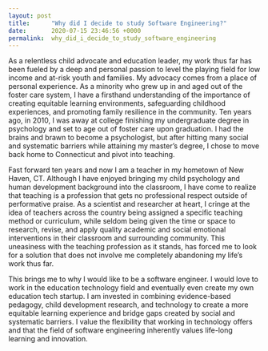 ```yaml
---
layout: post
title:      "Why did I decide to study Software Engineering?"
date:       2020-07-15 23:46:56 +0000
permalink:  why_did_i_decide_to_study_software_engineering
---
```




As a relentless child advocate and education leader, my work thus far has been fueled by a deep and personal passion to level the playing field for low income and at-risk youth and families. My advocacy comes from a place of personal experience. As a minority who grew up in and aged out of the foster care system, I have a firsthand understanding of the importance of creating equitable learning environments, safeguarding childhood experiences, and promoting family resilience in the community. Ten years ago, in 2010, I was away at college finishing my undergraduate degree in psychology and set to age out of foster care upon graduation. I had the brains and brawn to become a psychologist, but after hitting many social and systematic barriers while attaining my master’s degree, I chose to move back home to Connecticut and pivot into teaching.  

Fast forward ten years and now I am a teacher in my hometown of New Haven, CT. Although I have enjoyed bringing my child psychology and human development background into the classroom, I have come to realize that teaching is a profession that gets no professional respect outside of performative praise. As a scientist and researcher at heart, I cringe at the idea of teachers across the country being assigned a specific teaching method or curriculum, while seldom being given the time or space to research, revise, and apply quality academic and social emotional interventions in their classroom and surrounding community. This uneasiness with the teaching profession as it stands, has forced me to look for a solution that does not involve me completely abandoning my life’s work thus far. 

This brings me to why I would like to be a software engineer. I would love to work in the education technology field and eventually even create my own education tech startup. I am invested in combining evidence-based pedagogy, child development research, and technology to create a more equitable learning experience and bridge gaps created by social and systematic barriers. I value the flexibility that working in technology offers and that the field of software engineering inherently values life-long learning and innovation.  


